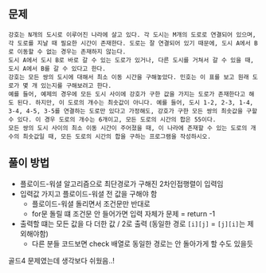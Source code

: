 ## 문제
```
강호는 N개의 도시로 이루어진 나라에 살고 있다. 각 도시는 M개의 도로로 연결되어 있으며, 각 도로를 지날 때 필요한 시간이 존재한다. 도로는 잘 연결되어 있기 때문에, 도시 A에서 B로 이동할 수 없는 경우는 존재하지 않는다.
도시 A에서 도시 B로 바로 갈 수 있는 도로가 있거나, 다른 도시를 거쳐서 갈 수 있을 때, 도시 A에서 B를 갈 수 있다고 한다.
강호는 모든 쌍의 도시에 대해서 최소 이동 시간을 구해놓았다. 민호는 이 표를 보고 원래 도로가 몇 개 있는지를 구해보려고 한다.
예를 들어, 예제의 경우에 모든 도시 사이에 강호가 구한 값을 가지는 도로가 존재한다고 해도 된다. 하지만, 이 도로의 개수는 최솟값이 아니다. 예를 들어, 도시 1-2, 2-3, 1-4, 3-4, 4-5, 3-5를 연결하는 도로만 있다고 가정해도, 강호가 구한 모든 쌍의 최솟값을 구할 수 있다. 이 경우 도로의 개수는 6개이고, 모든 도로의 시간의 합은 55이다.
모든 쌍의 도시 사이의 최소 이동 시간이 주어졌을 때, 이 나라에 존재할 수 있는 도로의 개수의 최솟값일 때, 모든 도로의 시간의 합을 구하는 프로그램을 작성하시오.
```

## 풀이 방법
- 플로이드-워셜 알고리즘으로 최단경로가 구해진 2차인접행렬이 입력임
- 입력값 가지고 플로이드-워셜 전 값을 구해야 함
  - 플로이드-워셜 돌리면서 조건문만 반대로
  - for문 돌릴 떄 조건문 안 들어가면 입력 자체가 문제 = return -1
- 출력할 떄는 모든 값을 다 더한 값 / 2로 출력 (동일한 경로 `[i][j]` = `[j][i]`는 제외해야함)
  - 다른 분들 코드보면 check 배열로 동일한 경로는 안 돌아가게 할 수도 있을듯 

골드4 문제였는데 생각보다 쉬웠음..!  
